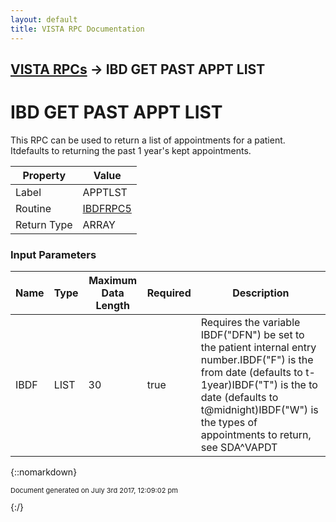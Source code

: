 ```yaml
---
layout: default
title: VISTA RPC Documentation
---
```


## [VISTA RPCs](TableOfContents) &#8594; IBD GET PAST APPT LIST
# IBD GET PAST APPT LIST

This RPC can be used to return a list of appointments for a patient.  Itdefaults to returning the past 1 year's kept appointments.

Property | Value
--- | ---
Label | APPTLST
Routine | [IBDFRPC5](http://code.osehra.org/dox/Routine_IBDFRPC5_source.html)
Return Type | ARRAY


### Input Parameters

Name | Type | Maximum Data Length | Required | Description
--- | --- | --- | --- | ---
IBDF | LIST | 30 | true | Requires the variable IBDF(&quot;DFN&quot;) be set to the patient internal entry number.IBDF(&quot;F&quot;) is the from date (defaults to t-1year)IBDF(&quot;T&quot;) is the to date (defaults to t@midnight)IBDF(&quot;W&quot;) is the types of appointments to return, see SDA^VAPDT



{::nomarkdown} <br/><p style="font-size: 11px">Document generated on July 3rd 2017, 12:09:02 pm</p>{:/}